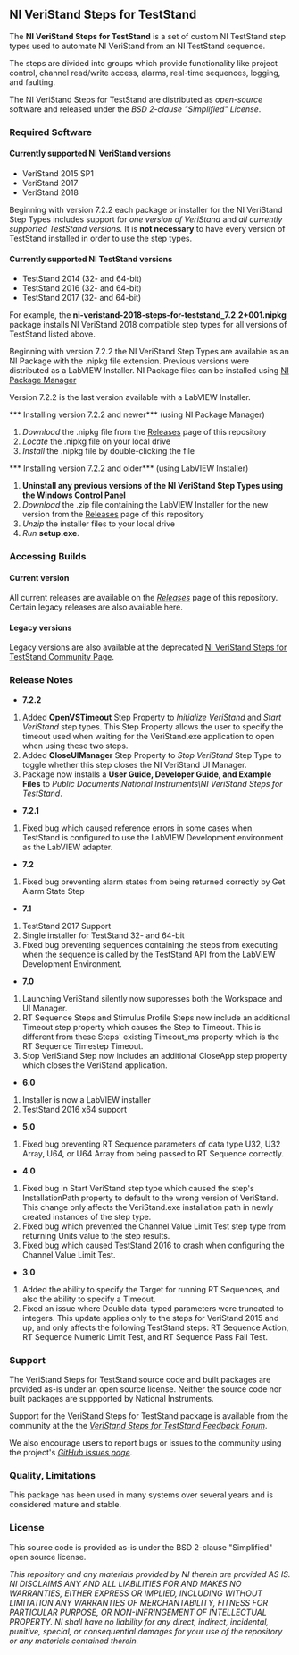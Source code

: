 ## NI VeriStand Steps for TestStand ##

The **NI VeriStand Steps for TestStand** is a set of custom NI TestStand step types used to automate NI VeriStand from an NI TestStand sequence. 

The steps are divided into groups which provide functionality like project control, channel read/write access, alarms, real-time sequences, logging, and faulting.

The NI VeriStand Steps for TestStand are distributed as *open-source* software and released under the *BSD 2-clause "Simplified" License*. 

### Required Software ###

#### Currently supported NI VeriStand versions ####

* VeriStand 2015 SP1
* VeriStand 2017
* VeriStand 2018

Beginning with version 7.2.2 each package or installer for the NI VeriStand Step Types includes support for *one version of VeriStand* and *all currently supported TestStand versions*. It is **not necessary** to have every version of TestStand installed in order to use the step types.

#### Currently supported NI TestStand versions ####
* TestStand 2014 (32- and 64-bit)
* TestStand 2016 (32- and 64-bit)
* TestStand 2017 (32- and 64-bit)

For example, the **ni-veristand-2018-steps-for-teststand_7.2.2+001.nipkg** package installs NI VeriStand 2018 compatible step types for all versions of TestStand listed above. 

Beginning with version 7.2.2 the NI VeriStand Step Types are available as an NI Package with the .nipkg file extension. Previous versions were distributed as a LabVIEW Installer. NI Package files can be installed using [NI Package Manager](http://search.ni.com/nisearch/app/main/p/bot/no/ap/tech/lang/en/pg/1/sn/catnav:du/q/ni%20package%20manager/)

Version 7.2.2 is the last version available with a LabVIEW Installer. 

*** Installing version 7.2.2 and newer*** (using NI Package Manager)
1. *Download* the .nipkg file from the [Releases](https://github.com/NIVeriStandAdd-Ons/VeriStand-steps-for-TestStand/releases) page of this repository
1. *Locate* the .nipkg file on your local drive
1. *Install* the .nipkg file by double-clicking the file

*** Installing version 7.2.2 and older*** (using LabVIEW Installer)
1. **Uninstall any previous versions of the NI VeriStand Step Types using the Windows Control Panel**
1. *Download* the .zip file containing the LabVIEW Installer for the new version from the [Releases](https://github.com/NIVeriStandAdd-Ons/VeriStand-steps-for-TestStand/releases) page of this repository
1. *Unzip* the installer files to your local drive
1. *Run* **setup.exe**.

### Accessing Builds ###

#### Current version ####

All current releases are available on the [*Releases*](https://github.com/NIVeriStandAdd-Ons/VeriStand-steps-for-TestStand/releases) page of this repository. Certain legacy releases are also available here.

#### Legacy versions ####

Legacy versions are also available at the deprecated [NI VeriStand Steps for TestStand Community Page](https://forums.ni.com/t5/NI-VeriStand-Add-Ons-Documents/NI-VeriStand-Add-on-VeriStand-Steps-for-TestStand/ta-p/3535888).  

### Release Notes ###

* **7.2.2**
 1. Added **OpenVSTimeout** Step Property to *Initialize VeriStand* and *Start VeriStand* step types. This Step Property allows the user to specify the timeout used when waiting for the VeriStand.exe application to open when using these two steps.
 1. Added **CloseUIManager** Step Property to *Stop VeriStand* Step Type to toggle whether this step closes the NI VeriStand UI Manager. 
 1. Package now installs a **User Guide, Developer Guide, and Example Files** to *Public Documents\National Instruments\NI VeriStand Steps for TestStand*. 

* **7.2.1**
 1. Fixed bug which caused reference errors in some cases when TestStand is configured to use the LabVIEW Development environment as the LabVIEW adapter.


* **7.2**
 1. Fixed bug preventing alarm states from being returned correctly by Get Alarm State Step


* **7.1**
 1. TestStand 2017 Support
 1. Single installer for TestStand 32- and 64-bit
 1. Fixed bug preventing sequences containing the steps from executing when the sequence is called by the TestStand API from the LabVIEW Development Environment.


* **7.0**
 1. Launching VeriStand silently now suppresses both the Workspace and UI Manager.
 1. RT Sequence Steps and Stimulus Profile Steps now include an additional Timeout step property which causes the Step to Timeout. This is different from these Steps' existing Timeout_ms property which is the RT Sequence Timestep Timeout.
 1. Stop VeriStand Step now includes an additional CloseApp step property which closes the VeriStand application.


* **6.0**
 1. Installer is now a LabVIEW installer
 1. TestStand 2016 x64 support


* **5.0**
 1. Fixed bug preventing RT Sequence parameters of data type U32, U32 Array, U64, or U64 Array from being passed to RT Sequence correctly. 


* **4.0**
 1. Fixed bug in Start VeriStand step type which caused the step's InstallationPath property to default to the wrong version of VeriStand. This change only affects the VeriStand.exe installation path in newly created instances of the step type.
 1. Fixed bug which prevented the Channel Value Limit Test step type from returning Units value to the step results.  
 1. Fixed bug which caused TestStand 2016 to crash when configuring the Channel Value Limit Test. 


* **3.0** 
 1. Added the ability to specify the Target for running RT Sequences, and also the ability to specify a Timeout.  
 1. Fixed an issue where Double data-typed parameters were truncated to integers.  This update applies only to the steps for VeriStand 2015 and up, and only affects the following TestStand steps: RT Sequence Action, RT Sequence Numeric Limit Test, and RT Sequence Pass Fail Test.

### Support ###

The VeriStand Steps for TestStand source code and built packages are provided as-is under an open source license. Neither the source code nor built packages are suppported by National Instruments. 

Support for the VeriStand Steps for TestStand package is available from the community at the the [*VeriStand Steps for TestStand Feedback Forum*](https://forums.ni.com/t5/NI-VeriStand-Add-Ons-Discussions/VeriStand-Steps-for-TestStand-Feedback/td-p/3442166). 

We also encourage users to report bugs or issues to the community using the project's [*GitHub Issues page*](https://github.com/NIVeriStandAdd-Ons/VeriStand-steps-for-TestStand/issues).


### Quality, Limitations ###

This package has been used in many systems over several years and is considered mature and stable.  

### License ###

This source code is provided as-is under the BSD 2-clause "Simplified" open source license. 

*This repository and any materials provided by NI therein are provided AS IS. NI DISCLAIMS ANY AND ALL LIABILITIES FOR AND MAKES NO WARRANTIES, EITHER EXPRESS OR IMPLIED, INCLUDING WITHOUT LIMITATION ANY WARRANTIES OF MERCHANTABILITY, FITNESS FOR  PARTICULAR PURPOSE, OR NON-INFRINGEMENT OF INTELLECTUAL PROPERTY. NI shall have no liability for any direct, indirect, incidental, punitive, special, or consequential damages for your use of the repository or any materials contained therein.*